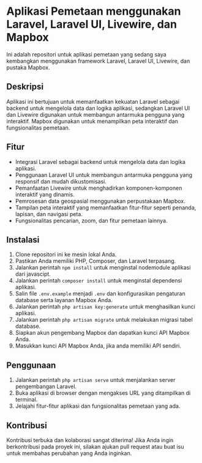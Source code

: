 # Aplikasi Pemetaan menggunakan Laravel, Laravel UI, Livewire, dan Mapbox

Ini adalah repositori untuk aplikasi pemetaan yang sedang saya kembangkan menggunakan framework Laravel, Laravel UI, Livewire, dan pustaka Mapbox.

## Deskripsi

Aplikasi ini bertujuan untuk memanfaatkan kekuatan Laravel sebagai backend untuk mengelola data dan logika aplikasi, sedangkan Laravel UI dan Livewire digunakan untuk membangun antarmuka pengguna yang interaktif. Mapbox digunakan untuk menampilkan peta interaktif dan fungsionalitas pemetaan.

## Fitur

- Integrasi Laravel sebagai backend untuk mengelola data dan logika aplikasi.
- Penggunaan Laravel UI untuk membangun antarmuka pengguna yang responsif dan mudah dikustomisasi.
- Pemanfaatan Livewire untuk menghadirkan komponen-komponen interaktif yang dinamis.
- Pemrosesan data geospasial menggunakan perpustakaan Mapbox.
- Tampilan peta interaktif yang memanfaatkan fitur-fitur seperti penanda, lapisan, dan navigasi peta.
- Fungsionalitas pencarian, zoom, dan fitur pemetaan lainnya.

## Instalasi

1. Clone repositori ini ke mesin lokal Anda.
2. Pastikan Anda memiliki PHP, Composer, dan Laravel terpasang.
3. Jalankan perintah `npm install` untuk menginstal nodemodule aplikasi dari javascipt.
4. Jalankan perintah `composer install` untuk menginstal dependensi aplikasi.
5. Salin file `.env.example` menjadi `.env` dan konfigurasikan pengaturan database serta layanan Mapbox Anda.
6. Jalankan perintah `php artisan key:generate` untuk menghasilkan kunci aplikasi.
7. Jalankan perintah `php artisan migrate` untuk melakukan migrasi tabel database.
8. Siapkan akun pengembang Mapbox dan dapatkan kunci API Mapbox Anda.
9. Masukkan kunci API Mapbox Anda, jika anda memiliki API sendiri.

## Penggunaan

1. Jalankan perintah `php artisan serve` untuk menjalankan server pengembangan Laravel.
2. Buka aplikasi di browser dengan mengakses URL yang ditampilkan di terminal.
3. Jelajahi fitur-fitur aplikasi dan fungsionalitas pemetaan yang ada.

## Kontribusi

Kontribusi terbuka dan kolaborasi sangat diterima! Jika Anda ingin berkontribusi pada proyek ini, silakan ajukan pull request atau buat isu untuk membahas perubahan yang Anda inginkan.

